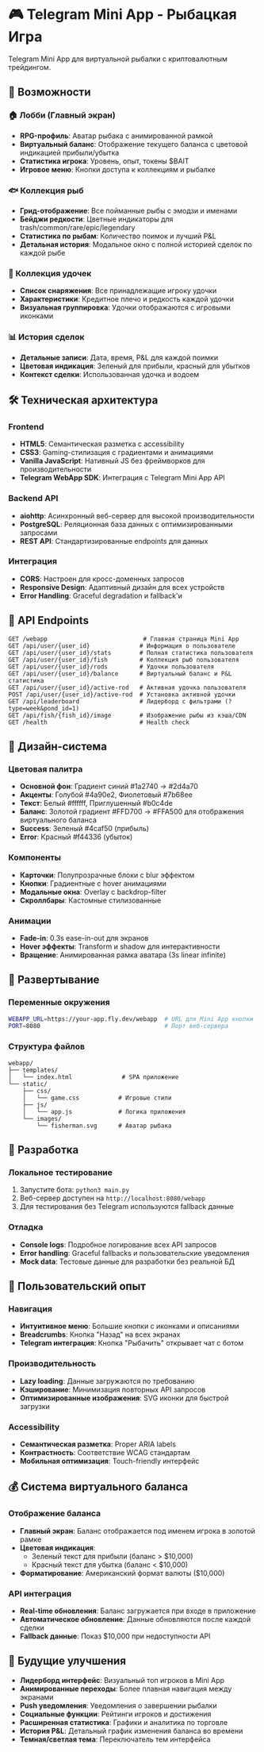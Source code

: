 # 🎮 Telegram Mini App - Рыбацкая Игра

Telegram Mini App для виртуальной рыбалки с криптовалютным трейдингом.

## 🎯 Возможности

### 🏠 Лобби (Главный экран)
- **RPG-профиль**: Аватар рыбака с анимированной рамкой
- **Виртуальный баланс**: Отображение текущего баланса с цветовой индикацией прибыли/убытка
- **Статистика игрока**: Уровень, опыт, токены $BAIT
- **Игровое меню**: Кнопки доступа к коллекциям и рыбалке

### 🐟 Коллекция рыб
- **Грид-отображение**: Все пойманные рыбы с эмодзи и именами
- **Бейджи редкости**: Цветные индикаторы для trash/common/rare/epic/legendary
- **Статистика по рыбам**: Количество поимок и лучший P&L
- **Детальная история**: Модальное окно с полной историей сделок по каждой рыбе

### 🎣 Коллекция удочек
- **Список снаряжения**: Все принадлежащие игроку удочки
- **Характеристики**: Кредитное плечо и редкость каждой удочки
- **Визуальная группировка**: Удочки отображаются с игровыми иконками

### 📊 История сделок
- **Детальные записи**: Дата, время, P&L для каждой поимки
- **Цветовая индикация**: Зеленый для прибыли, красный для убытков
- **Контекст сделки**: Использованная удочка и водоем

## 🛠 Техническая архитектура

### Frontend
- **HTML5**: Семантическая разметка с accessibility
- **CSS3**: Gaming-стилизация с градиентами и анимациями
- **Vanilla JavaScript**: Нативный JS без фреймворков для производительности
- **Telegram WebApp SDK**: Интеграция с Telegram Mini App API

### Backend API
- **aiohttp**: Асинхронный веб-сервер для высокой производительности
- **PostgreSQL**: Реляционная база данных с оптимизированными запросами
- **REST API**: Стандартизированные endpoints для данных

### Интеграция
- **CORS**: Настроен для кросс-доменных запросов
- **Responsive Design**: Адаптивный дизайн для всех устройств
- **Error Handling**: Graceful degradation и fallback'и

## 🔌 API Endpoints

```
GET /webapp                           # Главная страница Mini App
GET /api/user/{user_id}              # Информация о пользователе
GET /api/user/{user_id}/stats        # Полная статистика пользователя
GET /api/user/{user_id}/fish         # Коллекция рыб пользователя
GET /api/user/{user_id}/rods         # Удочки пользователя
GET /api/user/{user_id}/balance      # Виртуальный баланс и P&L статистика
GET /api/user/{user_id}/active-rod   # Активная удочка пользователя
POST /api/user/{user_id}/active-rod  # Установка активной удочки
GET /api/leaderboard                 # Лидерборд с фильтрами (?type=week&pond_id=1)
GET /api/fish/{fish_id}/image        # Изображение рыбы из кэша/CDN
GET /health                          # Health check
```

## 🎨 Дизайн-система

### Цветовая палитра
- **Основной фон**: Градиент синий #1a2740 → #2d4a70
- **Акценты**: Голубой #4a90e2, Фиолетовый #7b68ee
- **Текст**: Белый #ffffff, Приглушенный #b0c4de
- **Баланс**: Золотой градиент #FFD700 → #FFA500 для отображения виртуального баланса
- **Success**: Зеленый #4caf50 (прибыль)
- **Error**: Красный #f44336 (убыток)

### Компоненты
- **Карточки**: Полупрозрачные блоки с blur эффектом
- **Кнопки**: Градиентные с hover анимациями
- **Модальные окна**: Overlay с backdrop-filter
- **Скроллбары**: Кастомные стилизованные

### Анимации
- **Fade-in**: 0.3s ease-in-out для экранов
- **Hover эффекты**: Transform и shadow для интерактивности
- **Вращение**: Анимированная рамка аватара (3s linear infinite)

## 🚀 Развертывание

### Переменные окружения
```bash
WEBAPP_URL=https://your-app.fly.dev/webapp  # URL для Mini App кнопки
PORT=8080                                   # Порт веб-сервера
```

### Структура файлов
```
webapp/
├── templates/
│   └── index.html              # SPA приложение
└── static/
    ├── css/
    │   └── game.css           # Игровые стили
    ├── js/
    │   └── app.js             # Логика приложения
    └── images/
        └── fisherman.svg      # Аватар рыбака
```

## 🔧 Разработка

### Локальное тестирование
1. Запустите бота: `python3 main.py`
2. Веб-сервер доступен на `http://localhost:8080/webapp`
3. Для тестирования без Telegram используются fallback данные

### Отладка
- **Console logs**: Подробное логирование всех API запросов
- **Error handling**: Graceful fallbacks и пользовательские уведомления
- **Mock data**: Тестовые данные для разработки без реальной БД

## 📱 Пользовательский опыт

### Навигация
- **Интуитивное меню**: Большие кнопки с иконками и описаниями
- **Breadcrumbs**: Кнопка "Назад" на всех экранах
- **Telegram интеграция**: Кнопка "Рыбачить" открывает чат с ботом

### Производительность
- **Lazy loading**: Данные загружаются по требованию
- **Кэширование**: Минимизация повторных API запросов
- **Оптимизированные изображения**: SVG иконки для быстрой загрузки

### Accessibility
- **Семантическая разметка**: Proper ARIA labels
- **Контрастность**: Соответствие WCAG стандартам
- **Мобильная оптимизация**: Touch-friendly интерфейс

## 💰 Система виртуального баланса

### Отображение баланса
- **Главный экран**: Баланс отображается под именем игрока в золотой рамке
- **Цветовая индикация**: 
  - Зеленый текст для прибыли (баланс > $10,000)
  - Красный текст для убытка (баланс < $10,000)
- **Форматирование**: Американский формат валюты ($10,000)

### API интеграция
- **Real-time обновления**: Баланс загружается при входе в приложение
- **Автоматическое обновление**: Данные обновляются после каждой сделки
- **Fallback данные**: Показ $10,000 при недоступности API

## 🎯 Будущие улучшения

- **Лидерборд интерфейс**: Визуальный топ игроков в Mini App
- **Анимированные переходы**: Более плавная навигация между экранами
- **Push уведомления**: Уведомления о завершении рыбалки
- **Социальные функции**: Рейтинги игроков и достижения
- **Расширенная статистика**: Графики и аналитика по торговле
- **История P&L**: Детальный график изменения баланса во времени
- **Темная/светлая тема**: Переключатель тем интерфейса